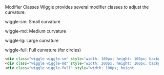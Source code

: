 Modifier Classes
Wiggle provides several modifier classes to adjust the curvature:

wiggle-sm: Small curvature

wiggle-md: Medium curvature

wiggle-lg: Large curvature

wiggle-full: Full curvature (for circles)

```html
<div class="wiggle wiggle-sm" style="width: 100px; height: 100px; background-color: #007bff;"></div>
<div class="wiggle wiggle-md" style="width: 200px; height: 100px; background-color: #28a745;"></div>
<div class="wiggle wiggle-full" style="width: 100px; height
